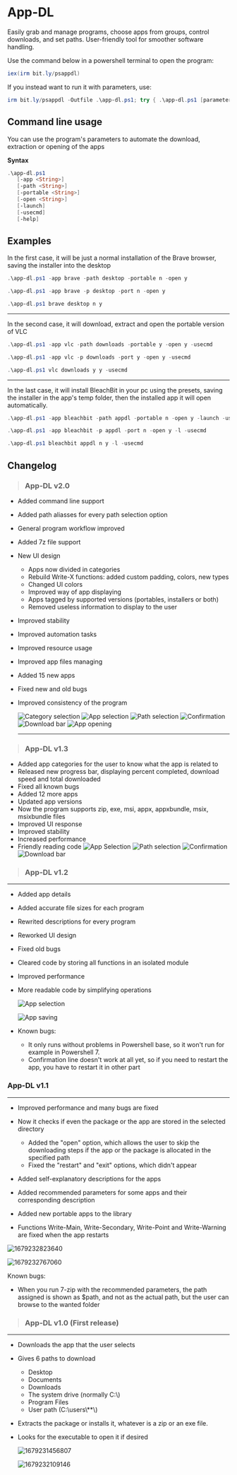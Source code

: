 # App-DL

Easily grab and manage programs, choose apps from groups, control downloads, and set paths. User-friendly tool for smoother software handling.

Use the command below in a powershell terminal to open the program:

```powershell
iex(irm bit.ly/psappdl)
```

If you instead want to run it with parameters, use:

```powershell
irm bit.ly/psappdl -Outfile .\app-dl.ps1; try { .\app-dl.ps1 [parameters go here] } finally {Remove-Item .\app-dl.ps1 -force}
```

## Command line usage

You can use the program's parameters to automate the download, extraction or opening of the apps

**Syntax**

```powershell
.\app-dl.ps1
   [-app <String>]
   [-path <String>]
   [-portable <String>]
   [-open <String>]
   [-launch]
   [-usecmd]
   [-help]
```

**Examples**
--------

In the first case, it will be just a normal installation of the Brave browser, saving the installer into the desktop

```powershell
.\app-dl.ps1 -app brave -path desktop -portable n -open y

.\app-dl.ps1 -app brave -p desktop -port n -open y

.\app-dl.ps1 brave desktop n y
```

---

In the second case, it will download, extract and open the portable version of VLC

```powershell
.\app-dl.ps1 -app vlc -path downloads -portable y -open y -usecmd

.\app-dl.ps1 -app vlc -p downloads -port y -open y -usecmd

.\app-dl.ps1 vlc downloads y y -usecmd
```

---

In the last case, it will install BleachBit in your pc using the presets, saving the installer in the app's temp folder, then the installed app it will open automatically.

```powershell
.\app-dl.ps1 -app bleachbit -path appdl -portable n -open y -launch -usecmd

.\app-dl.ps1 -app bleachbit -p appdl -port n -open y -l -usecmd

.\app-dl.ps1 bleachbit appdl n y -l -usecmd
```

## Changelog

> ### App-DL v2.0

* Added command line support
* Added path aliasses for every path selection option
* General program workflow improved
* Added 7z file support
* New UI design

  * Apps now divided in categories
  * Rebuild Write-X functions: added custom padding, colors, new types
  * Changed UI colors
  * Improved way of app displaying
  * Apps tagged by supported versions (portables, installers or both)
  * Removed useless information to display to the user
* Improved stability
* Improved automation tasks
* Improved resource usage
* Improved app files managing
* Added 15 new apps
* Fixed new and old bugs
* Improved consistency of the program

  ![Category selection](image/README/1694882353081.png "Category selection")
  ![App selection](image/README/1694882474662.png "App selection")
  ![Path selection](image/README/1694882507364.png "Path selection")
  ![Confirmation](image/README/1694882571100.png "Confirmation")
  ![Download bar](image/README/1694882617343.png "Download bar")
  ![App opening](image/README/1694957454842.png "App opening")

  ---

> ### App-DL v1.3

* Added app categories for the user to know what the app is related to
* Released new progress bar, displaying percent completed, download speed and total downloaded
* Fixed all known bugs
* Added 12 more apps
* Updated app versions
* Now the program supports zip, exe, msi, appx, appxbundle, msix, msixbundle files
* Improved UI response
* Improved stability
* Increased performance
* Friendly reading code
  ![App Selection](image/README/1684076485675.png "App selection")
  ![Path selection](image/README/1684076635434.png "Path selection")
  ![Confirmation](image/README/1684076676273.png "Confirmation")
  ![Download bar](image/README/1684076802172.png "Download bar")

> ### App-DL v1.2

---

* Added app details
* Added accurate file sizes for each program
* Rewrited descriptions for every program
* Reworked UI design
* Fixed old bugs
* Cleared code by storing all functions in an isolated module
* Improved performance
* More readable code by simplifying operations

  ![App selection](image/README/1683374732427.png "App selection")

  ![App saving](image/README/1683374909918.png "App saving")
* Known bugs:

  * It only runs without problems in Powershell base, so it won't run for example in Powershell 7.
  * Confirmation line doesn't work at all yet, so if you need to restart the app, you have to restart it in other part

### App-DL v1.1

---

* Improved performance and many bugs are fixed
* Now it checks if even the package or the app are stored in the selected directory

  * Added the "open" option, which allows the user to skip the downloading steps if the app or the package is allocated in the specified path
  * Fixed the "restart" and "exit" options, which didn't appear
* Added self-explanatory descriptions for the apps
* Added recommended parameters for some apps and their corresponding description
* Added new portable apps to the library
* Functions Write-Main, Write-Secondary, Write-Point and Write-Warning are fixed when the app restarts

![1679232823640](image/README/1679232823640.png "App selection")

![1679232767060](image/README/1679232767060.png)

Known bugs:

* When you run 7-zip with the recommended parameters, the path assigned is shown as $path\, and not as the actual path, but the user can browse to the wanted folder

> ### App-DL v1.0 (First release)

---

* Downloads the app that the user selects
* Gives 6 paths to download

  * Desktop
  * Documents
  * Downloads
  * The system drive (normally C:\\)
  * Program Files
  * User path (C:\\users\\**\\)
* Extracts the package or installs it, whatever is a zip or an exe file.
* Looks for the executable to open it if desired

  ![1679231456807](image/README/1679231456807.png "App selection")

  ![1679232109146](image/README/1679232109146.png "Asks to install it")
